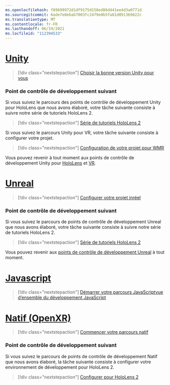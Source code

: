 ```yaml
---
ms.openlocfilehash: f89699972d1df9175d158ed86d441ee4d3a0771d
ms.sourcegitcommit: 6ade7e8ebab7003fc24f9e0b5fa81d091369622c
ms.translationtype: MT
ms.contentlocale: fr-FR
ms.lasthandoff: 06/19/2021
ms.locfileid: "112394533"
---
```

# <a name="unity"></a>[Unity](#tab/unity)

> [!div class="nextstepaction"]
> [Choisir la bonne version Unity pour vous](../unity/choosing-unity-version.md)

### <a name="next-development-checkpoint"></a>Point de contrôle de développement suivant

Si vous suivez le parcours des points de contrôle de développement Unity pour HoloLens que nous avons élaboré, votre tâche suivante consiste à suivre notre série de tutoriels HoloLens 2.

> [!div class="nextstepaction"]
> [Série de tutoriels HoloLens 2](../unity/tutorials/mr-learning-base-01.md)

Si vous suivez le parcours Unity pour VR, votre tâche suivante consiste à configurer votre projet.

> [!div class="nextstepaction"]
> [Configuration de votre projet pour WMR](../unity/configure-unity-project.md)

Vous pouvez revenir à tout moment aux points de contrôle de développement Unity pour [HoloLens](../unity/unity-development-overview.md#1-getting-started) et [VR](../unity/unity-development-wmr-overview.md#1-getting-started).

# <a name="unreal"></a>[Unreal](#tab/unreal)

> [!div class="nextstepaction"]
> [Configurer votre projet inréel](../unreal/unreal-project-setup.md)

### <a name="next-development-checkpoint"></a>Point de contrôle de développement suivant

Si vous suivez le parcours de points de contrôle de développement Unreal que nous avons élaboré, votre tâche suivante consiste à suivre notre série de tutoriels HoloLens 2.

> [!div class="nextstepaction"]
> [Série de tutoriels HoloLens 2](../unreal/tutorials/unreal-uxt-ch1.md)

Vous pouvez revenir aux [points de contrôle de développement Unreal](../unreal/unreal-development-overview.md#1-getting-started) à tout moment.

# <a name="javascript"></a>[Javascript](#tab/javascript)

> [!div class="nextstepaction"]
> [Démarrer votre parcours JavaScript](../native/directx-development-overview.md)[vue d’ensemble du développement JavaScript](../javascript/javascript-development-overview.md) 

# <a name="native-openxr"></a>[Natif (OpenXR)](#tab/native)

> [!div class="nextstepaction"]
> [Commencer votre parcours natif](../native/directx-development-overview.md)

### <a name="next-development-checkpoint"></a>Point de contrôle de développement suivant

Si vous suivez le parcours de points de contrôle de développement Natif que nous avons élaboré, la tâche suivante consiste à configurer votre environnement de développement pour HoloLens 2.

> [!div class="nextstepaction"]
> [Configurer pour HoloLens 2](../native/openxr-getting-started.md#getting-started-with-openxr-for-hololens-2)